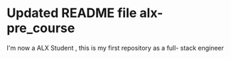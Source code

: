 # Updated README file alx-pre_course
I'm now a ALX Student , this is my first repository as a full- stack engineer
